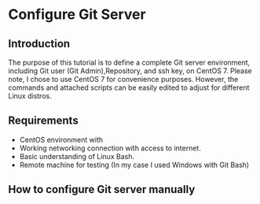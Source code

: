 # Configure Git Server
## Introduction 
The purpose of this tutorial is to define a complete Git server environment, including Git user (Git Admin),Repository, and ssh key, on CentOS 7.
Please note, I chose to use CentOS 7 for convenience purposes. However, the commands and attached scripts can be easily edited to adjust for different Linux distros.

## Requirements
- CentOS environment with 
- Working networking connection with access to internet.
- Basic understanding of Linux Bash.
- Remote machine for testing (In my case I used Windows with Git Bash)

## How to configure Git server manually
